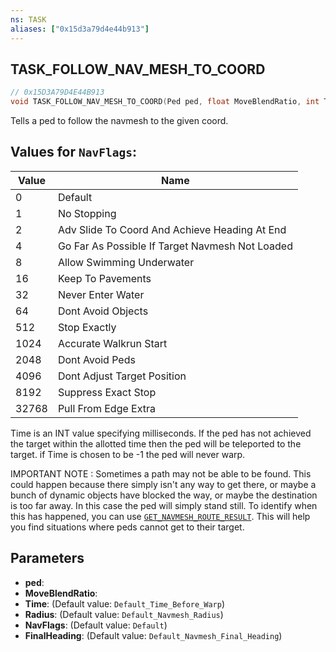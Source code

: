 ```yaml
---
ns: TASK
aliases: ["0x15d3a79d4e44b913"]
---
```

## TASK_FOLLOW_NAV_MESH_TO_COORD

```c
// 0x15D3A79D4E44B913
void TASK_FOLLOW_NAV_MESH_TO_COORD(Ped ped, float MoveBlendRatio, int Time, float Radius, int NavFlags, float FinalHeading);
```

Tells a ped to follow the navmesh to the given coord.

## Values for `NavFlags`:
| Value | Name |
| --- | --- |
| 0 | Default |
| 1 | No Stopping |
| 2 | Adv Slide To Coord And Achieve Heading At End |
| 4 | Go Far As Possible If Target Navmesh Not Loaded |
| 8 | Allow Swimming Underwater |
| 16 | Keep To Pavements |
| 32 | Never Enter Water |
| 64 | Dont Avoid Objects |
| 512 | Stop Exactly |
| 1024 | Accurate Walkrun Start |
| 2048 | Dont Avoid Peds |
| 4096 | Dont Adjust Target Position |
| 8192 | Suppress Exact Stop |
| 32768 | Pull From Edge Extra |


Time is an INT value specifying milliseconds. If the ped has not achieved the target within the allotted time then the ped will be teleported to the target. if Time is chosen to be -1 the ped will never warp.

IMPORTANT NOTE : Sometimes a path may not be able to be found. This could happen because there simply isn't any way to get there, or maybe a bunch of dynamic objects have blocked the way, or maybe the destination is too far away. In this case the ped will simply stand still. To identify when this has happened, you can use [`GET_NAVMESH_ROUTE_RESULT`](#_0x632E831F382A0FA8). This will help you find situations where peds cannot get to their target.


## Parameters
* **ped**: 
* **MoveBlendRatio**: 
* **Time**: (Default value: `Default_Time_Before_Warp`)
* **Radius**: (Default value: `Default_Navmesh_Radius`)
* **NavFlags**: (Default value: `Default`)
* **FinalHeading**: (Default value: `Default_Navmesh_Final_Heading`)

